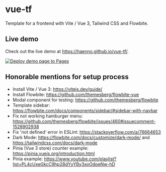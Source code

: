 # vue-tf

Template for a frontend with Vite / Vue 3, Tailwind CSS and Flowbite.

## Live demo

Check out the live demo at <https://haenno.github.io/vue-tf/>.

[![Deploy demo page to Pages](https://github.com/haenno/vue-tf/actions/workflows/gh-pages-deploy.yml/badge.svg?branch=main)](https://github.com/haenno/vue-tf/actions/workflows/gh-pages-deploy.yml)

## Honorable mentions for setup process

- Install Vite / Vue 3: <https://vitejs.dev/guide/>
- Install Flowbite: <https://github.com/themesberg/flowbite-vue>
- Modal component for testing: <https://github.com/themesberg/flowbite>
- Template sidebar: <https://flowbite.com/docs/components/sidebar/#sidebar-with-navbar>
- Fix not working hamburger menu: <https://github.com/themesberg/flowbite/issues/460#issuecomment-1528902938>
- Fix 'not defined' error in ESLint: <https://stackoverflow.com/a/76664653>
- Dark Mode: <https://flowbite.com/docs/customize/dark-mode/> and <https://tailwindcss.com/docs/dark-mode>
- Pinia (Vue 3 store) counter example: <https://pinia.vuejs.org/introduction.html>
- Pinia example: <https://www.youtube.com/playlist?list=PL4cUxeGkcC9hp28dYyYBy3xoOdoeNw-hD>
